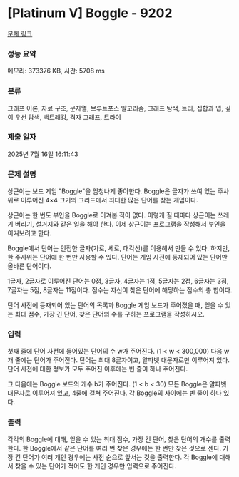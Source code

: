 # [Platinum V] Boggle - 9202 

[문제 링크](https://www.acmicpc.net/problem/9202) 

### 성능 요약

메모리: 373376 KB, 시간: 5708 ms

### 분류

그래프 이론, 자료 구조, 문자열, 브루트포스 알고리즘, 그래프 탐색, 트리, 집합과 맵, 깊이 우선 탐색, 백트래킹, 격자 그래프, 트라이

### 제출 일자

2025년 7월 16일 16:11:43

### 문제 설명

<p>상근이는 보드 게임 "Boggle"을 엄청나게 좋아한다. Boggle은 글자가 쓰여 있는 주사위로 이루어진 4×4 크기의 그리드에서 최대한 많은 단어를 찾는 게임이다. </p>

<p>상근이는 한 번도 부인을 Boggle로 이겨본 적이 없다. 이렇게 질 때마다 상근이는 쓰레기 버리기, 설거지와 같은 일을 해야 한다. 이제 상근이는 프로그램을 작성해서 부인을 이겨보려고 한다.</p>

<p>Boggle에서 단어는 인접한 글자(가로, 세로, 대각선)를 이용해서 만들 수 있다. 하지만, 한 주사위는 단어에 한 번만 사용할 수 있다. 단어는 게임 사전에 등재되어 있는 단어만 올바른 단어이다.</p>

<p>1글자, 2글자로 이루어진 단어는 0점, 3글자, 4글자는 1점, 5글자는 2점, 6글자는 3점, 7글자는 5점, 8글자는 11점이다. 점수는 자신이 찾은 단어에 해당하는 점수의 총 합이다.</p>

<p>단어 사전에 등재되어 있는 단어의 목록과 Boggle 게임 보드가 주어졌을 때, 얻을 수 있는 최대 점수, 가장 긴 단어, 찾은 단어의 수를 구하는 프로그램을 작성하시오.</p>

### 입력 

 <p>첫째 줄에 단어 사전에 들어있는 단어의 수 w가 주어진다. (1 < w < 300,000) 다음 w개 줄에는 단어가 주어진다. 단어는 최대 8글자이고, 알파벳 대문자로만 이루어져 있다. 단어 사전에 대한 정보가 모두 주어진 이후에는 빈 줄이 하나 주어진다.</p>

<p>그 다음에는 Boggle 보드의 개수 b가 주어진다. (1 < b < 30) 모든 Boggle은 알파벳 대문자로 이루어져 있고, 4줄에 걸쳐 주어진다. 각 Boggle의 사이에는 빈 줄이 하나  있다.</p>

### 출력 

 <p>각각의 Boggle에 대해, 얻을 수 있는 최대 점수, 가장 긴 단어, 찾은 단어의 개수를 출력한다. 한 Boggle에서 같은 단어를 여러 번 찾은 경우에는 한 번만 찾은 것으로 센다. 가장 긴 단어가 여러 개인 경우에는 사전 순으로 앞서는 것을 출력한다. 각 Boggle에 대해서 찾을 수 있는 단어가 적어도 한 개인 경우만 입력으로 주어진다.</p>

